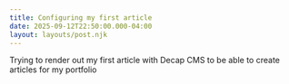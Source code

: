 ```yaml
---
title: Configuring my first article
date: 2025-09-12T22:50:00.000-04:00
layout: layouts/post.njk
---
```

Trying to render out my first article with Decap CMS to be able to create articles for my portfolio
